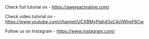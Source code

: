 Check full tutorial on - https://awereactnative.com/

Check video tutorial on - https://www.youtube.com/channel/UCXBMyPIah43xC4o1WImF6Cw

Follow us on Instagram - https://www.instagram.com/